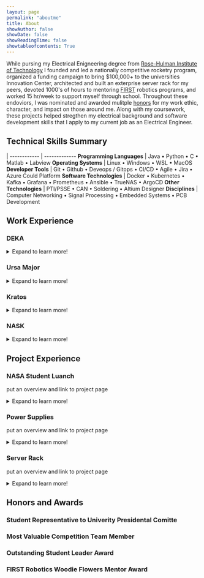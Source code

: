 ```yaml
---
layout: page
permalink: "aboutme"
title: About
showAuthor: false
showDate: false
showReadingTime: false
showtableofcontents: True
---
```


<!-- ![Ah Huddersfield](images/cycling-collage.PNG "Some lovely Huddersfield hills, one of the trusty bikes!") -->
While pursing my Electrical Enigneering degree from [Rose-Hulman Institute of Technology](https://rose-hulman.edu) I founded and led a nationally competitive rocketry program, organized a funding campaign to bring $100,000+ to the universities Innovation Center, architected and built an exterprise server rack for my peers, devoted 1000's of hours to mentoring [FIRST](https://firstinspires.org) robotics programs, and worked 15 hr/week to support myself through school. Throughout these endoviors, I was nominated and awarded mulitple [honors](#honors-and-awards) for my work ethic, character, and impact on those around me. Along with my coursework, these projects helped stregthen my electrical background and software development skills that I apply to my current job as an Electrical Engineer.  


<!-- I'm an engineer with an electrical background and years of practical, hands on software development experience. While pursing Electrical Engineering from [Rose-Hulman Institute of Technology](https://rose-hulman.edu) I founded and led a natioanlly competitive rocketry program, architectured and built an enterprise server rack for my peers, organized a funding campaing to bring $100,000+ to the univeristy Innovation Center, devoted 1000's of hours to mentoring [FIRST](https://firstinspires.org) robotics programs, and worked 15 hr/week to support myself through school. Throughout these endoviors, I was nominated and awarded mulitple [reconignations of honor](#honors-and-awards) for my work ethic, character, and impact on those around me. -->

## Technical Skills Summary

| 
------------ | -------------
**Programming Languages** | Java &bull; Python &bull; C &bull; Matlab &bull; Labview
**Operating Systems**  |  Linux &bull; Windows &bull; WSL &bull; MacOS
**Developer Tools** | Git &bull; Github &bull; Deveops / Gitops &bull; CI/CD &bull; Agile &bull; Jira &bull; Azure Could Platform
**Software Technologies** | Docker &bull; Kubernetes &bull; Kafka &bull; Grafana &bull; Prometheus &bull; Ansible &bull; TrueNAS &bull; ArgoCD
**Other Technologies** | PTI/PSSE &bull; CAN &bull; Soldering &bull; Altium Designer
**Disciplines** | Computer Networking &bull; Signal Processing &bull; Embedded Systems &bull; PCB Development

## Work Experience

### DEKA

<details>

<summary>Expand to learn more!</summary>

</details>


### Ursa Major

<details>

<summary>Expand to learn more!</summary>

</details>

### Kratos

<details>

<summary>Expand to learn more!</summary>

</details>

### NASK

<details>

<summary>Expand to learn more!</summary>

</details>

## Project Experience

### NASA Student Luanch

put an overview and link to project page
<details>

<summary>Expand to learn more!</summary>

</details>

### Power Supplies

put an overview and link to project page
<details>

<summary>Expand to learn more!</summary>

</details>

### Server Rack

put an overview and link to project page
<details>

<summary>Expand to learn more!</summary>

</details>

## Honors and Awards

### Student Representative to Univerity Presidental Comitte

### Most Valuable Competition Team Member

### Outstanding Student Leader Award

### FIRST Robotics Woodie Flowers Mentor Award
